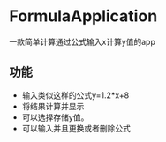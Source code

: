 # FormulaApplication

一款简单计算通过公式输入x计算y值的app

## 功能
- 输入类似这样的公式y=1.2*x+8
- 将结果计算并显示
- 可以选择存储y值。
- 可以输入并且更换或者删除公式